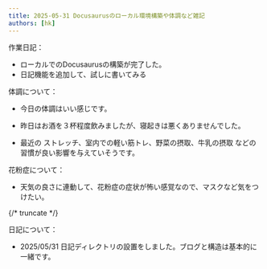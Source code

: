 ```yaml
---
title: 2025-05-31 Docusaurusのローカル環境構築や体調など雑記
authors: [hk]
---
```


作業日記：
- ローカルでのDocusaurusの構築が完了した。
- 日記機能を追加して、試しに書いてみる

<!-- truncate -->

体調について：

- 今日の体調はいい感じです。

- 昨日はお酒を３杯程度飲みましたが、寝起きは悪くありませんでした。

- 最近の ストレッチ、室内での軽い筋トレ、野菜の摂取、牛乳の摂取 などの習慣が良い影響を与えていそうです。

花粉症について：
- 天気の良さに連動して、花粉症の症状が怖い感覚なので、マスクなど気をつけたい。

{/* truncate */}

日記について：
- 2025/05/31 日記ディレクトリの設置をしました。ブログと構造は基本的に一緒です。